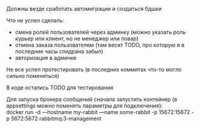 Должны везде сработать автомиграции и создаться бдшки

Что не успел сделать:
- смена ролей пользователей через админку (можно указать роль курьер или клиент, но не менеджер или повар)
- отмена заказа пользователем (там весит TODO, про которую я в последние часы спидрана забыл)
- авторизация в админке

Не все успел протестировать (в последних коммитах что-то могло сильно поменяться)

В коде остались TODO для тестирования

Для запуска брокера сообщений сначала запустить контейнер (в appsettings можно поменять параметры для подключения):  
docker run -d —hostname my-rabbit —name some-rabbit -p 15672:15672 -p 5672:5672 rabbitmq:3-management
